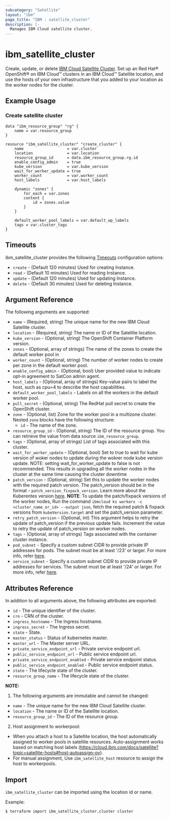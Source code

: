 ```yaml
---
subcategory: "Satellite"
layout: "ibm"
page_title: "IBM : satellite_cluster"
description: |-
  Manages IBM Cloud satellite cluster.
---
```


# ibm\_satellite_cluster

Create, update, or delete [IBM Cloud Satellite Cluster](https://cloud.ibm.com/docs/openshift?topic=openshift-satellite-clusters). Set up an Red Hat® OpenShift® on IBM Cloud™ clusters in an IBM Cloud™ Satellite location, and use the hosts of your own infrastructure that you added to your location as the worker nodes for the cluster.


## Example Usage

###  Create satellite cluster

```hcl
data "ibm_resource_group" "rg" {
    name = var.resource_group
}

resource "ibm_satellite_cluster" "create_cluster" {
	name                   = var.cluster
	location               = var.location
	resource_group_id      = data.ibm_resource_group.rg.id
	enable_config_admin    = true
	kube_version           = var.kube_version
	wait_for_worker_update = true
	worker_count           = var.worker_count
	host_labels            = var.host_labels

	dynamic "zones" {
		for_each = var.zones
		content {
			id = zones.value
		}
	}

	default_worker_pool_labels = var.default_wp_labels
	tags = var.cluster_tags
}

```

## Timeouts

ibm_satellite_cluster provides the following [Timeouts](https://www.terraform.io/docs/configuration/resources.html#timeouts) configuration options:

* `create` - (Default 120 minutes) Used for creating Instance.
* `read`   - (Default 10 minutes) Used for reading Instance.
* `update` - (Default 120 minutes) Used for updating Instance.
* `delete` - (Default 30 minutes) Used for deleting Instance.

## Argument Reference

The following arguments are supported:

* `name` - (Required, string) The unique name for the new IBM Cloud Satellite cluster.
* `location` - (Required, string) The name or ID of the Satellite location.
* `kube_version` - (Optional, string) The OpenShift Container Platform version.
* `zones` - (Optional, array of strings)  The name of the zones to create the default worker pool in
* `worker_count` - (Optional, string) The number of worker nodes to create per zone in the default worker pool.
* `enable_config_admin` - (Optional, bool) User provided value to indicate opt-in agreement to SatCon admin agent.
* `host_labels` - (Optional, array of strings) Key-value pairs to label the host, such as cpu=4 to describe the host capabilities.
* `default_worker_pool_labels` - Labels on all the workers in the default worker pool.
* `pull_secret` - (Optional, string) The RedHat pull secret to create the OpenShift cluster.
* `zone` - (Optional, list) Zone for the worker pool in a multizone cluster. Nested `zone` blocks have the following structure:
    * `id` - The name of the zone.
* `resource_group_id` - (Optional, string) The ID of the resource group.  You can retrieve the value from data source `ibm_resource_group`.
* `tags` - (Optional, array of strings) List of tags associated with this cluster.
*  `wait_for_worker_update` - (Optional, bool) Set to true to wait for kube version of woker nodes to update during the wokrer node kube version update. NOTE: setting wait_for_worker_update to false is not recommended. This results in upgrading all the worker nodes in the cluster at the same time causing the cluster downtime
* `patch_version` - (Optional, string) Set this to update the worker nodes with the required patch version. 
   The patch_version should be in the format - `patch_version_fixpack_version`. Learn more about the Kuberentes version [here](https://cloud.ibm.com/docs/containers?topic=containers-cs_versions).
    **NOTE**: To update the patch/fixpack versions of the worker nodes, Run the command `ibmcloud ks workers -c <cluster_name_or_id> --output json`, fetch the required patch & fixpack versions from `kubeVersion.target` and set the patch_version parameter.
* `retry_patch_version` - (Optional, int) This argument helps to retry the update of patch_version if the previous update fails. Increment the value to retry the update of patch_version on worker nodes.
* `tags` - (Optional, array of strings) Tags associated with the container cluster instance.
* `pod_subnet` - Specify a custom subnet CIDR to provide private IP addresses for pods. The subnet must be at least '/23' or larger. For more info, refer [here](https://cloud.ibm.com/docs/containers?topic=containers-cli-plugin-kubernetes-service-cli#pod-subnet).
* `service_subnet` -  Specify a custom subnet CIDR to provide private IP addresses for services. The subnet must be at least '/24' or larger. For more info, refer [here](https://cloud.ibm.com/docs/containers?topic=containers-cli-plugin-kubernetes-service-cli#service-subnet).


## Attributes Reference

In addition to all arguments above, the following attributes are exported:

* `id` - The unique identifier of the cluster.
* `crn` - CRN of the cluster.
* `ingress_hostname` - The Ingress hostname.
* `ingress_secret` - The Ingress secret.
* `state` - State.
* `master_status` - Status of kubernetes master.
* `master_url` - The Master server URL.
* `private_service_endpoint_url` - Private service endpoint url.
* `public_service_endpoint_url` - Public service endpoint url.
* `private_service_endpoint_enabled` - Private service endpoint status.
* `public_service_endpoint_enabled` - Public service endpoint status.
* `state` - The lifecycle state of the cluster.
* `resource_group_name` - The lifecycle state of the cluster.

**NOTE:**

1. The following arguments are immutable and cannot be changed:

* `name` -  The unique name for the new IBM Cloud Satellite cluster.
* `location` -  The name or ID of the Satellite location.
* `resource_group_id` -  The ID of the resource group.

2. Host assignment to workerpool:

*  When you attach a host to a Satellite location, the host automatically assigned to worker pools in satellite resources.
   Auto-assignment works based on matching host labels (https://cloud.ibm.com/docs/satellite?topic=satellite-hosts#host-autoassign-ov).
*  For manual assignment, Use `ibm_satellite_host` resource to assign the host to workerpools.


## Import

`ibm_satellite_cluster` can be imported using the location id or name.

Example:

```
$ terraform import ibm_satellite_cluster.cluster cluster

```
